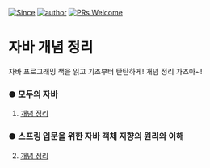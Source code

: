 [![Since](https://img.shields.io/badge/since-2021.06.11-333333.svg?style=flat-square)]()
[![author](https://img.shields.io/badge/author-geineeeee-0366d6.svg?style=flat-square)]()
[![PRs Welcome](https://img.shields.io/badge/PRs-welcome-FFE400.svg?style=flat-square)](http://makeapullrequest.com)

# 자바 개념 정리 
자바 프로그래밍 책을 읽고 기초부터 탄탄하게! 개념 정리 가즈아~!
<br/> 


### ● 모두의 자바
1. [개념 정리](https://github.com/yungenie/java-concept-summary/blob/main/%EB%AA%A8%EB%91%90%EC%9D%98%EC%9E%90%EB%B0%94/%EA%B0%9C%EB%85%90%EC%A0%95%EB%A6%AC.md)

### ● 스프링 입문을 위한 자바 객체 지향의 원리와 이해
2. [개념 정리](https://github.com/yungenie/java-concept-summary/blob/main/%EC%8A%A4%ED%94%84%EB%A7%81%20%EC%9E%85%EB%AC%B8%EC%9D%84%20%EC%9C%84%ED%95%9C%20%EC%9E%90%EB%B0%94%20%EA%B0%9D%EC%B2%B4%20%EC%A7%80%ED%96%A5%EC%9D%98%20%EC%9B%90%EB%A6%AC%EC%99%80%20%EC%9D%B4%ED%95%B4/%EA%B0%9C%EB%85%90%EC%A0%95%EB%A6%AC.md)

